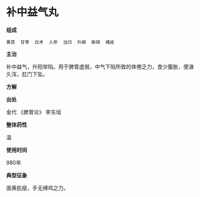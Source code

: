 # 补中益气丸
**组成**  

    黄芪  甘草  白术  人参  当归  升麻  柴胡  橘皮

**主治**  

补中益气，升阳举陷。用于脾胃虚弱，中气下陷所致的体倦乏力，食少腹胀，便溏久泻，肛门下坠。

**方解**  

**出处**

金代 《脾胃论》 李东垣

**整体药性**

温

**使用时间**

980年

**典型征象**

面黄肌瘦，手无缚鸡之力。